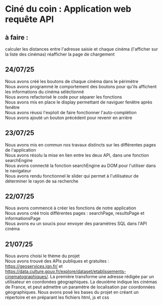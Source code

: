 # Ciné du coin : Application web requête API

## à faire :
calculer les distances entre l'adresse saisie et chaque cinéma (l'afficher sur la liste des cinémas)
réafficher la page de chargement

## 24/07/25
Nous avons créé les boutons de chaque cinéma dans le périmètre\
Nous avons programmé le comportement des boutons pour qu'ils affichent les informations du cinéma séléctionné\
Nous avons refactorisé le code pour séparer les fonctions\
Nous avons mis en place le display permettant de naviguer fenêtre après fenêtre\
Nous avons réussi l'exploit de faire fonctionner l'auto-complétion\
Nous avons ajouté un bouton précédent pour revenir en arrière
## 23/07/25
Nous avons mis en commun nos travaux distincts sur les différentes pages de l'application\
Nous avons résolu la mise en lien entre les deux API, dans une fonction searchEngine\
Nous avons connecté la fonction searchEngine au DOM pour l'utiliser dans le navigateur\
Nous avons rendu fonctionnel le slider qui permet à l'utilisateur de déterminer le rayon de sa recherche
## 22/07/25
Nous avons commencé à créer les fonctions de notre application\
Nous avons créé trois différentes pages : searchPage, resultsPage et informationsPage\
Nous avons eu un soucis pour envoyer des paramètres SQL dans l'API cinéma
## 21/07/25
Nous avons choisi le thème du projet\
Nous avons trouvé des APIs publiques et gratuites : https://geoservices.ign.fr/ et https://data.culture.gouv.fr/explore/dataset/etablissements-cinematographiques/. La première transforme une adresse rédigée par un utilisateur en coordonées géographiques. La deuxième indique les cinémas de France, et peut admettre un paramètre de localisation par coordonnées géographiques.
Nous avons posé les bases du projet en créant un répertoire et en préparant les fichiers html, js et css